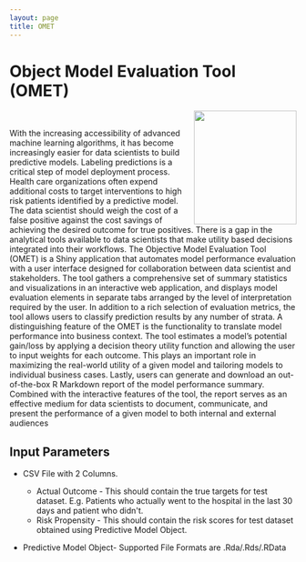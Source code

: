 ```yaml
---
layout: page
title: OMET
---
```



# Object Model Evaluation Tool (OMET) 
<img src="https://raw.githubusercontent.com/rushabh31/rushabh31.github.io/master/img/portfolio/omet-hex.png" width="180" height="200" align="right"/>

<br> 

With the increasing accessibility of advanced machine learning algorithms, it has become increasingly easier for data scientists to build predictive models.  Labeling predictions is a critical step of model deployment process.  Health care organizations often expend additional costs to target interventions to high risk patients identified by a predictive model.  The data scientist should weigh the cost of a false positive against the cost savings of achieving the desired outcome for true positives.   There is a gap in the analytical tools available to data scientists that make utility based decisions integrated into their workflows. 
The Objective Model Evaluation Tool (OMET) is a Shiny application that automates model performance evaluation with a user interface designed for collaboration between data scientist and stakeholders. The tool gathers a comprehensive set of summary statistics and visualizations in an interactive web application, and displays model evaluation elements in separate tabs arranged by the level of interpretation required by the user. In addition to a rich selection of evaluation metrics, the tool allows users to classify prediction results by any number of strata. 
A distinguishing feature of the OMET is the functionality to translate model performance into business context. The tool estimates a model’s potential gain/loss by applying a decision theory utility function and allowing the user to input weights for each outcome. This plays an important role in maximizing the real-world utility of a given model and tailoring models to individual business cases. 
Lastly, users can generate and download an out-of-the-box R Markdown report of the model performance summary. Combined with the interactive features of the tool, the report serves as an effective medium for data scientists to document, communicate, and present the performance of a given model to both internal and external audiences


## Input Parameters

* CSV File with 2 Columns.
  * Actual Outcome - This should contain the true targets for test dataset. 
    E.g. Patients who actually went to the hospital in the last 30 days and patient who didn't.
  * Risk Propensity - This should contain the risk scores for test dataset obtained using Predictive Model Object.
  
* Predictive Model Object- Supported File Formats are .Rda/.Rds/.RData


<br>

